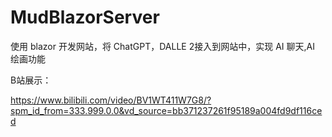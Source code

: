 # MudBlazorServer
使用 blazor  开发网站，将 ChatGPT，DALLE 2接入到网站中，实现 AI  聊天,AI  绘画功能


B站展示：

https://www.bilibili.com/video/BV1WT411W7G8/?spm_id_from=333.999.0.0&vd_source=bb371237261f95189a004fd9df116ced
